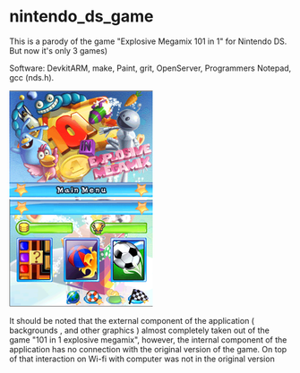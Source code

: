 # nintendo_ds_game
This is a parody of the game "Explosive Megamix 101 in 1" for Nintendo DS. But now it's only 3 games)

Software:
DevkitARM, make, Paint, grit, OpenServer, Programmers Notepad, gcc (nds.h). 


![Image alt](https://github.com/Thunderbolt26/nintendo_ds_game/raw/master/data/Menu_screen_sub.png)
![Image alt](https://github.com/Thunderbolt26/nintendo_ds_game/raw/master/data/Menu_screen.png)

It should be noted that the external component of the application ( backgrounds , and other graphics ) almost completely taken out of the game "101 in 1 explosive megamix", however, the internal component of the application has no connection with the original version of the game. On top of that interaction on Wi-fi with computer was not in the original version

